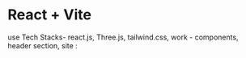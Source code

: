 # React + Vite

use Tech Stacks- react.js, Three.js, tailwind.css, 
work - components, header section, 
site : 

